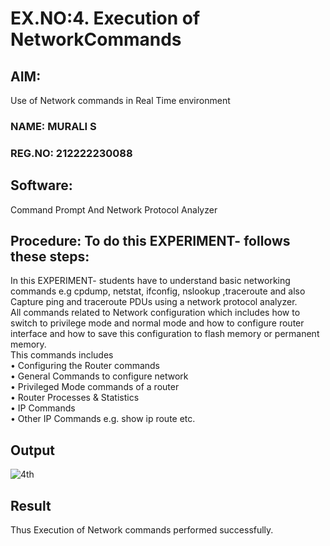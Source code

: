 # EX.NO:4.                Execution of NetworkCommands

## AIM:
Use of Network commands in Real Time environment
### NAME: MURALI S
### REG.NO: 212222230088
## Software:
Command Prompt And Network Protocol Analyzer

## Procedure: To do this EXPERIMENT- follows these steps:
In this EXPERIMENT- students have to understand basic networking commands e.g cpdump, netstat, ifconfig, nslookup ,traceroute and also Capture ping and traceroute PDUs using a network protocol analyzer.</br>
All commands related to Network configuration which includes how to switch to privilege mode and normal mode and how to configure router interface and how to save this configuration to
flash memory or permanent memory.</br>
This commands includes</br>
• Configuring the Router commands</br>
• General Commands to configure network</br>
• Privileged Mode commands of a router</br>
• Router Processes & Statistics</br>
• IP Commands</br>
• Other IP Commands e.g. show ip route etc.</br>

## Output
![4th](https://github.com/Yuvaranithulasingam/4.Execution_of_NetworkCommends/assets/121418522/f855c1a7-b4a0-44d9-9439-4fd35caa9cdd)

## Result
Thus Execution of Network commands performed successfully.
